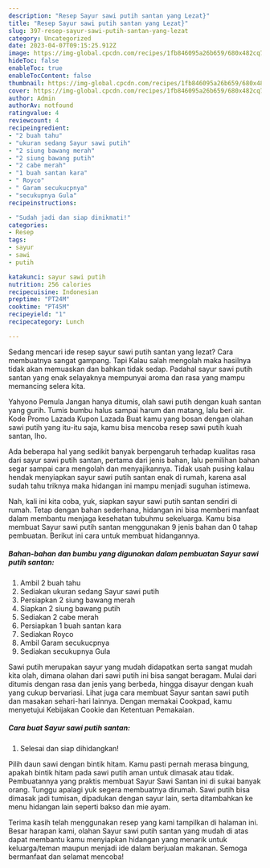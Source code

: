 ```yaml
---
description: "Resep Sayur sawi putih santan yang Lezat}"
title: "Resep Sayur sawi putih santan yang Lezat}"
slug: 397-resep-sayur-sawi-putih-santan-yang-lezat
category: Uncategorized
date: 2023-04-07T09:15:25.912Z
image: https://img-global.cpcdn.com/recipes/1fb846095a26b659/680x482cq70/sayur-sawi-putih-santan-foto-resep-utama.jpg
hideToc: false
enableToc: true
enableTocContent: false
thumbnail: https://img-global.cpcdn.com/recipes/1fb846095a26b659/680x482cq70/sayur-sawi-putih-santan-foto-resep-utama.jpg
cover: https://img-global.cpcdn.com/recipes/1fb846095a26b659/680x482cq70/sayur-sawi-putih-santan-foto-resep-utama.jpg
author: Admin
authorAv: notfound
ratingvalue: 4
reviewcount: 4
recipeingredient:
- "2 buah tahu"
- "ukuran sedang Sayur sawi putih"
- "2 siung bawang merah"
- "2 siung bawang putih"
- "2 cabe merah"
- "1 buah santan kara"
- " Royco"
- " Garam secukucpnya"
- "secukupnya Gula"
recipeinstructions:

- "Sudah jadi dan siap dinikmati!"
categories:
- Resep
tags:
- sayur
- sawi
- putih

katakunci: sayur sawi putih 
nutrition: 256 calories
recipecuisine: Indonesian
preptime: "PT24M"
cooktime: "PT45M"
recipeyield: "1"
recipecategory: Lunch

---
```



Sedang mencari ide resep sayur sawi putih santan yang lezat? Cara membuatnya sangat gampang. Tapi Kalau salah mengolah maka hasilnya tidak akan memuaskan dan bahkan tidak sedap. Padahal sayur sawi putih santan yang enak selayaknya mempunyai aroma dan rasa yang mampu memancing selera kita.


Yahyono Pemula Jangan hanya ditumis, olah sawi putih dengan kuah santan yang gurih. Tumis bumbu halus sampai harum dan matang, lalu beri air. Kode Promo Lazada Kupon Lazada Buat kamu yang bosan dengan olahan sawi putih yang itu-itu saja, kamu bisa mencoba resep sawi putih kuah santan, lho.

Ada beberapa hal yang sedikit banyak berpengaruh terhadap kualitas rasa dari sayur sawi putih santan, pertama dari jenis bahan, lalu pemilihan bahan segar sampai cara mengolah dan menyajikannya. Tidak usah pusing kalau hendak menyiapkan sayur sawi putih santan enak di rumah, karena asal sudah tahu triknya maka hidangan ini mampu menjadi suguhan istimewa.


Nah, kali ini kita coba, yuk, siapkan sayur sawi putih santan sendiri di rumah. Tetap dengan bahan sederhana, hidangan ini bisa memberi manfaat dalam membantu menjaga kesehatan tubuhmu sekeluarga. Kamu bisa membuat Sayur sawi putih santan menggunakan 9 jenis bahan dan 0 tahap pembuatan. Berikut ini cara untuk membuat hidangannya.

<!--inarticleads1-->

##### Bahan-bahan dan bumbu yang digunakan dalam pembuatan Sayur sawi putih santan:

1. Ambil 2 buah tahu
1. Sediakan ukuran sedang Sayur sawi putih
1. Persiapkan 2 siung bawang merah
1. Siapkan 2 siung bawang putih
1. Sediakan 2 cabe merah
1. Persiapkan 1 buah santan kara
1. Sediakan  Royco
1. Ambil  Garam secukucpnya
1. Sediakan secukupnya Gula


Sawi putih merupakan sayur yang mudah didapatkan serta sangat mudah kita olah, dimana olahan dari sawi putih ini bisa sangat beragam. Mulai dari ditumis dengan rasa dan jenis yang berbeda, hingga disayur dengan kuah yang cukup bervariasi. Lihat juga cara membuat Sayur santan sawi putih dan masakan sehari-hari lainnya. Dengan memakai Cookpad, kamu menyetujui Kebijakan Cookie dan Ketentuan Pemakaian. 

<!--inarticleads2-->

##### Cara buat Sayur sawi putih santan:


1. Selesai dan siap dihidangkan!

Pilih daun sawi dengan bintik hitam. Kamu pasti pernah merasa bingung, apakah bintik hitam pada sawi putih aman untuk dimasak atau tidak. Pembuatannya yang praktis membuat Sayur Sawi Santan ini di sukai banyak orang. Tunggu apalagi yuk segera membuatnya dirumah. Sawi putih bisa dimasak jadi tumisan, dipadukan dengan sayur lain, serta ditambahkan ke menu hidangan lain seperti bakso dan mie ayam. 

Terima kasih telah menggunakan resep yang kami tampilkan di halaman ini. Besar harapan kami, olahan Sayur sawi putih santan yang mudah di atas dapat membantu kamu menyiapkan hidangan yang menarik untuk keluarga/teman maupun menjadi ide dalam berjualan makanan. Semoga bermanfaat dan selamat mencoba!
